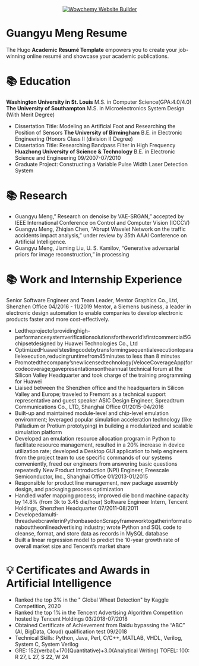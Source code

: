 <p align="center"><a href="https://wowchemy.com" target="_blank" rel="noopener"><img src="https://wowchemy.com/img/logo_200px.png" alt="Wowchemy Website Builder"></a></p>

# Guangyu Meng Resume

The Hugo **Academic Resumé Template** empowers you to create your job-winning online resumé and showcase your academic publications.



# 📚 Education
**Washington University in St. Louis** M.S. in Computer Science(GPA:4.0/4.0)
**The University of Southampton** M.S. in Microelectronics System Design (With Merit Degree)
- Dissertation Title: Modeling an Artificial Foot and Researching the Position of Sensors
**The University of Birmingham** B.E. in Electronic Engineering (Honors Class II (division I) Degree)
- Dissertation Title: Researching Bandpass Filter in High Frequency
**Huazhong University of Science & Technology** B.E. in Electronic Science and Engineering  09/2007-07/2010 
- Graduate Project: Constructing a Variable Pulse Width Laser Detection System

# 📚 Research
- Guangyu Meng,” Research on denoise by VAE-SRGAN,” accepted by IEEE International Conference on Control and
Computer Vision (ICCCV)
- Guangyu Meng, Zhiqian Chen, “Abrupt Wavelet Network on the traffic accidents impact analysis,” under review by 35th
AAAI Conference on Artificial Intelligence.
- Guangyu Meng, Jiaming Liu, U. S. Kamilov, “Generative adversarial priors for image reconstruction,” in processing

# 📚 Work and Internship Experience

Senior Software Engineer and Team Leader, Mentor Graphics Co., Ltd, Shenzhen Office 
04/2016 - 11/2019 
Mentor, a Siemens business, a leader in electronic design automation to enable companies to develop electronic products faster and more cost-effectively.
- Ledtheprojectofprovidinghigh-performancesystemverificationsolutionsfortheworld’sfirstcommercial5Gchipsetdesigned by Huawei Technologies Co., Ltd
- OptimizedHuawei’stestingcodebytransformingsequentialexecutiontoparallelexecution,reducingruntimefrom45minutes to less than 8 minutes
- Promotedthecompany’snewlicensedtechnology(VeloceCoverageApp)forcodecoverage;gavepresentationsontheannual technical forum at the Silicon Valley Headquarter and took charge of the training programming for Huawei
- Liaised between the Shenzhen office and the headquarters in Silicon Valley and Europe; traveled to Fremont as a technical support representative and guest speaker
ASIC Design Engineer, Spreadtrum Communications Co., LTD, Shanghai Office 01/2015-04/2016
- Built-up and maintained module-level and chip-level emulation environment; leveraged popular simulation acceleration
technology (like Palladium or Protium prototyping) in building a modularized and scalable simulation platform
- Developed an emulation resource allocation program in Python to facilitate resource management, resulted in a 20% increase in device utilization rate; developed a Desktop GUI application to help engineers from the project team to use specific
commands of our systems conveniently, freed our engineers from answering basic questions repeatedly
New Product Introduction (NPI) Engineer, Freescale Semiconductor, Inc., Shanghai Office 01/2013-01/2015
- Responsible for product line management, new package assembly design, and packaging process optimization
- Handled wafer mapping process; improved die bond machine capacity by 14.8% (from 3k to 3.45 die/hour)
Software Engineer Intern, Tencent Holdings, Shenzhen Headquarter 07/2011-08/2011
- Developedamulti-threadwebcrawlerinPythonbasedonScrapyframeworktogatherinformationabouttheonlineadvertising
industry; wrote Python and SQL code to cleanse, format, and store data as records in MySQL database
- Built a linear regression model to predict the 10-year growth rate of overall market size and Tencent’s market share


# 💡 Certificates and Awards in Artificial Intelligence
- Ranked the top 3% in the " Global Wheat Detection" by Kaggle Competition, 2020
- Ranked the top 1% in the Tencent Advertising Algorithm Competition hosted by Tencent Holdings 03/2018-07/2018 
- Obtained Certificate of Achievement from Baidu bypassing the “ABC” (AI, BigData, Cloud) qualification test 09/2018
- Technical Skills: Python, Java, Perl, C/C++, MATLAB, VHDL, Verilog, System C, System Verilog
- GRE: 152(verbal)+170(Quantitative)+3.0(Analytical Writing) TOFEL: 100: R 27, L 27, S 22, W 24



